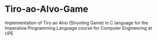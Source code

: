 # Tiro-ao-Alvo-Game
Implementation of Tiro ao Alvo (Shooting Game) in C language for the Imperative Programming Language course for Computer Engineering at UPE
